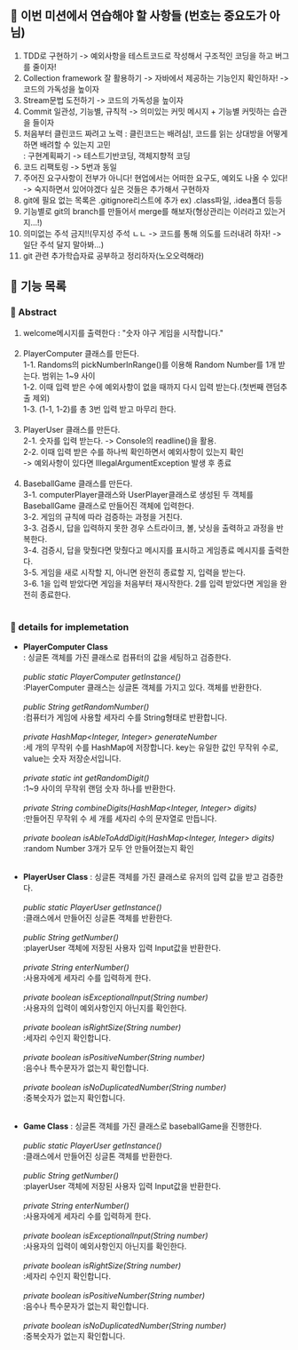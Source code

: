 ## 🙇 이번 미션에서 연습해야 할 사항들 (번호는 중요도가 아님)

1. TDD로 구현하기 -> 예외사항을 테스트코드로 작성해서 구조적인 코딩을 하고 버그를 줄이자!<br>
2. Collection framework 잘 활용하기 -> 자바에서 제공하는 기능인지 확인하자! -> 코드의 가독성을 높이자<br>
3. Stream문법 도전하기 -> 코드의 가독성을 높이자<br>
4. Commit 일관성, 기능별, 규칙적 -> 의미있는 커밋 메시지 + 기능별 커밋하는 습관을 들이자<br>
5. 처음부터 클린코드 짜려고 노력 : 클린코드는 배려심!, 코드를 읽는 상대방을 어떻게 하면 배려할 수 있는지 고민<br>
   : 구현계획짜기 -> 테스트기반코딩, 객체지향적 코딩<br>
6. 코드 리팩토링 -> 5번과 동일<br>
7. 주어진 요구사항이 전부가 아니다! 현업에서는 어떠한 요구도, 예외도 나올 수 있다!<br>
   -> 숙지하면서 있어야겠다 싶은 것들은 추가해서 구현하자<br>
8. git에 필요 없는 목록은 .gitignore리스트에 추가 ex) .class파일, .idea폴더 등등<br>
9. 기능별로 git의 branch를 만들어서 merge를 해보자(형상관리는 이러라고 있는거지...!)<br>
10. 의미없는 주석 금지!!(무지성 주석 ㄴㄴ -> 코드를 통해 의도를 드러내려 하자! -> 일단 주석 달지 말아봐...)<br>
11. git 관련 추가학습자료 공부하고 정리하자(노오오력해라)<br>

## 📝 기능 목록

### 🧐 Abstract

1. welcome메시지를 출력한다 : "숫자 야구 게임을 시작합니다."<br>
   <br>
2. PlayerComputer 클래스를 만든다.<br>
   1-1. Randoms의 pickNumberInRange()를 이용해 Random Number를 1개 받는다. 범위는 1~9 사이<br>
   1-2. 이때 입력 받은 수에 예외사항이 없을 때까지 다시 입력 받는다.(첫번째 랜덤추출 제외)<br>
   1-3. (1-1, 1-2)를 총 3번 입력 받고 마무리 한다.<br>
   <br>
3. PlayerUser 클래스를 만든다.<br>
   2-1. 숫자를 입력 받는다. -> Console의 readline()을 활용.<br>
   2-2. 이때 입력 받은 수를 하나씩 확인하면서 예외사항이 있는지 확인<br>
   -> 예외사항이 있다면 IllegalArgumentException 발생 후 종료<br>
   <br>
4. BaseballGame 클래스를 만든다.<br>
   3-1. computerPlayer클래스와 UserPlayer클래스로 생성된 두 객체를<br>
   BaseballGame 클래스로 만들어진 객체에 입력한다.<br>
   3-2. 게임의 규칙에 따라 검증하는 과정을 거친다.<br>
   3-3. 검증시, 답을 입력하지 못한 경우 스트라이크, 볼, 낫싱을 출력하고 과정을 반복한다.<br>
   3-4. 검증시, 답을 맞췄다면 맞췄다고 메시지를 표시하고 게임종료 메시지를 출력한다.<br>
   3-5. 게임을 새로 시작할 지, 아니면 완전히 종료할 지, 입력을 받는다.<br>
   3-6. 1을 입력 받았다면 게임을 처음부터 재시작한다. 2를 입력 받았다면 게임을 완전히 종료한다.<br>
   <br>

### 🔎 details for implemetation

- **PlayerComputer Class**<br>
  : 싱글톤 객체를 가진 클래스로 컴퓨터의 값을 세팅하고 검증한다.<br>
  <br>
  *public static PlayerComputer getInstance()*<br>
  :PlayerComputer 클래스는 싱글톤 객체를 가지고 있다. 객체를 반환한다.<br>
  <br>
  *public String getRandomNumber()*<br>
  :컴퓨터가 게임에 사용할 세자리 수를 String형태로 반환합니다.<br>
  <br>
  *private HashMap<Integer, Integer> generateNumber*<br>
  :세 개의 무작위 수를 HashMap에 저장합니다. key는 유일한 값인 무작위 수로, value는 숫자 저장순서입니다.<br>
  <br>
  *private static int getRandomDigit()*<br>
  :1~9 사이의 무작위 랜덤 숫자 하나를 반환한다.<br>
  <br>
  *private String combineDigits(HashMap<Integer, Integer> digits)*<br>
  :만들어진 무작위 수 세 개를 세자리 수의 문자열로 만듭니다.<br>
  <br>
  *private boolean isAbleToAddDigit(HashMap<Integer, Integer> digits)*<br>
  :random Number 3개가 모두 안 만들어졌는지 확인<br>
  <br>

- **PlayerUser Class**
  : 싱글톤 객체를 가진 클래스로 유저의 입력 값을 받고 검증한다.<br>
  <br>
  *public static PlayerUser getInstance()*<br>
  :클래스에서 만들어진 싱글톤 객체를 반환한다.<br>
  <br>
  *public String getNumber()*<br>
  :playerUser 객체에 저장된 사용자 입력 Input값을 반환한다.<br>
  <br>
  *private String enterNumber()*<br>
  :사용자에게 세자리 수를 입력하게 한다.<br>
  <br>
  *private boolean isExceptionalInput(String number)*<br>
  :사용자의 입력이 예외사항인지 아닌지를 확인한다.<br>
  <br>
  *private boolean isRightSize(String number)*<br>
  :세자리 수인지 확인합니다.<br>
  <br>
  *private boolean isPositiveNumber(String number)*<br>
  :음수나 특수문자가 없는지 확인합니다.<br>
  <br>
  *private boolean isNoDuplicatedNumber(String number)*<br>
  :중복숫자가 없는지 확인합니다.<br>
  <br>

- **Game Class** 
  : 싱글톤 객체를 가진 클래스로 baseballGame을 진행한다.<br>
  <br>
  *public static PlayerUser getInstance()*<br>
  :클래스에서 만들어진 싱글톤 객체를 반환한다.<br>
  <br>
  *public String getNumber()*<br>
  :playerUser 객체에 저장된 사용자 입력 Input값을 반환한다.<br>
  <br>
  *private String enterNumber()*<br>
  :사용자에게 세자리 수를 입력하게 한다.<br>
  <br>
  *private boolean isExceptionalInput(String number)*<br>
  :사용자의 입력이 예외사항인지 아닌지를 확인한다.<br>
  <br>
  *private boolean isRightSize(String number)*<br>
  :세자리 수인지 확인합니다.<br>
  <br>
  *private boolean isPositiveNumber(String number)*<br>
  :음수나 특수문자가 없는지 확인합니다.<br>
  <br>
  *private boolean isNoDuplicatedNumber(String number)*<br>
  :중복숫자가 없는지 확인합니다.<br>
  <br>







